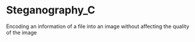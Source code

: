 # Steganography_C
Encoding an information of a file into an image without affecting the quality of the image
